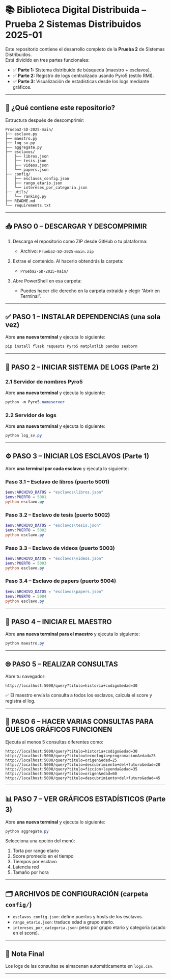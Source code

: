 
# 📚 Biblioteca Digital Distribuida – Prueba 2 Sistemas Distribuidos 2025-01

Este repositorio contiene el desarrollo completo de la **Prueba 2** de Sistemas Distribuidos.  
Está dividido en tres partes funcionales:

- ✅ **Parte 1:** Sistema distribuido de búsqueda (maestro + esclavos).
- ✅ **Parte 2:** Registro de logs centralizado usando Pyro5 (estilo RMI).
- ✅ **Parte 3:** Visualización de estadísticas desde los logs mediante gráficos.

---

## 🧾 ¿Qué contiene este repositorio?

Estructura después de descomprimir:

```
Prueba2-SD-2025-main/
├── esclavo.py                 
├── maestro.py                
├── log_sv.py                
├── aggregate.py              
├── esclavos/                 
│   ├── libros.json
│   ├── tesis.json
│   ├── videos.json
│   └── papers.json
├── config/                  
│   ├── esclavos_config.json
│   ├── rango_etario.json
│   └── intereses_por_categoria.json
├── utils/
│   └── ranking.py            
├── README.md
└── requirements.txt          
```

---

## 📥 PASO 0 – DESCARGAR Y DESCOMPRIMIR

1. Descarga el repositorio como ZIP desde GitHub o tu plataforma:
   - Archivo: `Prueba2-SD-2025-main.zip`

2. Extrae el contenido. Al hacerlo obtendrás la carpeta:
   - `Prueba2-SD-2025-main/`

3. Abre PowerShell en esa carpeta:
   - Puedes hacer clic derecho en la carpeta extraída y elegir “Abrir en Terminal”.

---

## ✅ PASO 1 – INSTALAR DEPENDENCIAS (una sola vez)

Abre **una nueva terminal** y ejecuta lo siguiente:

```powershell
pip install flask requests Pyro5 matplotlib pandas seaborn
```

---

## 🔌 PASO 2 – INICIAR SISTEMA DE LOGS (Parte 2)

### 2.1 Servidor de nombres Pyro5

Abre **una nueva terminal** y ejecuta lo siguiente:

```powershell
python -m Pyro5.nameserver
```

### 2.2 Servidor de logs

Abre **una nueva terminal** y ejecuta lo siguiente:

```powershell
python log_sv.py
```

---

## ⚙️ PASO 3 – INICIAR LOS ESCLAVOS (Parte 1)

Abre **una terminal por cada esclavo** y ejecuta lo siguiente:

### Paso 3.1 – Esclavo de libros (puerto 5001)

```powershell
$env:ARCHIVO_DATOS = "esclavos\libros.json"
$env:PUERTO = 5001
python esclavo.py
```

### Paso 3.2 – Esclavo de tesis (puerto 5002)

```powershell
$env:ARCHIVO_DATOS = "esclavos\tesis.json"
$env:PUERTO = 5002
python esclavo.py
```

### Paso 3.3 – Esclavo de videos (puerto 5003)

```powershell
$env:ARCHIVO_DATOS = "esclavos\videos.json"
$env:PUERTO = 5003
python esclavo.py
```

### Paso 3.4 – Esclavo de papers (puerto 5004)

```powershell
$env:ARCHIVO_DATOS = "esclavos\papers.json"
$env:PUERTO = 5004
python esclavo.py
```

---

## 🚦 PASO 4 – INICIAR EL MAESTRO
Abre **una nueva terminal para el maestro** y ejecuta lo siguiente:
```powershell
python maestro.py
```

---

## 🌐 PASO 5 – REALIZAR CONSULTAS

Abre tu navegador:

```
http://localhost:5000/query?titulo=historia+codigo&edad=30
```

✅ El maestro envía la consulta a todos los esclavos, calcula el score y registra el log.

---

## 🧪 PASO 6 – HACER VARIAS CONSULTAS PARA QUE LOS GRÁFICOS FUNCIONEN

Ejecuta al menos 5 consultas diferentes como:

```
http://localhost:5000/query?titulo=historia+codigo&edad=30
http://localhost:5000/query?titulo=tecnologia+programacion&edad=25
http://localhost:5000/query?titulo=origen&edad=25
http://localhost:5000/query?titulo=descubrimiento+del+futuro&edad=20
http://localhost:5000/query?titulo=ficcion+leyenda&edad=35
http://localhost:5000/query?titulo=origen&edad=60
http://localhost:5000/query?titulo=descubrimiento+del+futuro&edad=45

```

---

## 📊 PASO 7 – VER GRÁFICOS ESTADÍSTICOS (Parte 3)

Abre **una nueva terminal** y ejecuta lo siguiente:

```powershell
python aggregate.py
```

Selecciona una opción del menú:

1. Torta por rango etario  
2. Score promedio en el tiempo  
3. Tiempos por esclavo  
4. Latencia red  
5. Tamaño por hora

---

## 🗂️ ARCHIVOS DE CONFIGURACIÓN (carpeta `config/`)

- `esclavos_config.json`: define puertos y hosts de los esclavos.
- `rango_etario.json`: traduce edad a grupo etario.
- `intereses_por_categoria.json`: peso por grupo etario y categoría (usado en el score).

---

## 📁 Nota Final

Los logs de las consultas se almacenan automáticamente en `logs.csv`.

---
